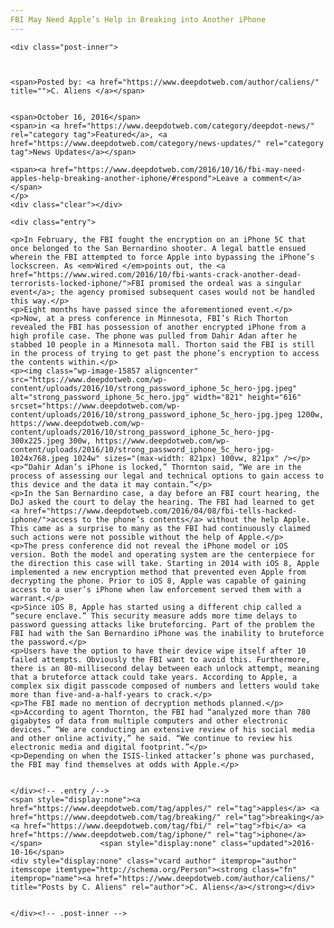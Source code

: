 ```yaml
---
FBI May Need Apple’s Help in Breaking into Another iPhone
---
```

<article class="post-listing post-15856 post type-post status-publish format-standard has-post-thumbnail hentry  tag-apples tag-breaking tag-fbi tag-iphone">
    
    <div class="post-inner">
    
    
        
    <span>Posted by: <a href="https://www.deepdotweb.com/author/caliens/" title="">C. Aliens </a></span>
    
    
    <span>October 16, 2016</span>
    <span>in <a href="https://www.deepdotweb.com/category/deepdot-news/" rel="category tag">Featured</a>, <a href="https://www.deepdotweb.com/category/news-updates/" rel="category tag">News Updates</a></span>
    
    <span><a href="https://www.deepdotweb.com/2016/10/16/fbi-may-need-apples-help-breaking-another-iphone/#respond">Leave a comment</a></span>
    </p>
    <div class="clear"></div>
    
    <div class="entry">
    
    <p>In February, the FBI fought the encryption on an iPhone 5C that once belonged to the San Bernardino shooter. A legal battle ensued wherein the FBI attempted to force Apple into bypassing the iPhone’s lockscreen. As <em>Wired </em>points out, the <a href="https://www.wired.com/2016/10/fbi-wants-crack-another-dead-terrorists-locked-iphone/">FBI promised the ordeal was a singular event</a>; the agency promised subsequent cases would not be handled this way.</p>
    <p>Eight months have passed since the aforementioned event.</p>
    <p>Now, at a press conference in Minnesota, FBI’s Rich Thorton revealed the FBI has possession of another encrypted iPhone from a high profile case. The phone was pulled from Dahir Adan after he stabbed 10 people in a Minnesota mall. Thorton said the FBI is still in the process of trying to get past the phone’s encryption to access the contents within.</p>
    <p><img class="wp-image-15857 aligncenter" src="https://www.deepdotweb.com/wp-content/uploads/2016/10/strong_password_iphone_5c_hero-jpg.jpeg" alt="strong_password_iphone_5c_hero.jpg" width="821" height="616" srcset="https://www.deepdotweb.com/wp-content/uploads/2016/10/strong_password_iphone_5c_hero-jpg.jpeg 1200w, https://www.deepdotweb.com/wp-content/uploads/2016/10/strong_password_iphone_5c_hero-jpg-300x225.jpeg 300w, https://www.deepdotweb.com/wp-content/uploads/2016/10/strong_password_iphone_5c_hero-jpg-1024x768.jpeg 1024w" sizes="(max-width: 821px) 100vw, 821px" /></p>
    <p>“Dahir Adan’s iPhone is locked,” Thornton said, “We are in the process of assessing our legal and technical options to gain access to this device and the data it may contain.”</p>
    <p>In the San Bernardino case, a day before an FBI court hearing, the DoJ asked the court to delay the hearing. The FBI had learned to get <a href="https://www.deepdotweb.com/2016/04/08/fbi-tells-hacked-iphone/">access to the phone’s contents</a> without the help Apple. This came as a surprise to many as the FBI had continuously claimed such actions were not possible without the help of Apple.</p>
    <p>The press conference did not reveal the iPhone model or iOS version. Both the model and operating system are the centerpiece for the direction this case will take. Starting in 2014 with iOS 8, Apple implemented a new encryption method that prevented even Apple from decrypting the phone. Prior to iOS 8, Apple was capable of gaining access to a user’s iPhone when law enforcement served them with a warrant.</p>
    <p>Since iOS 8, Apple has started using a different chip called a “secure enclave.” This security measure adds more time delays to password guessing attacks like bruteforcing. Part of the problem the FBI had with the San Bernardino iPhone was the inability to bruteforce the password.</p>
    <p>Users have the option to have their device wipe itself after 10 failed attempts. Obviously the FBI want to avoid this. Furthermore, there is an 80-millisecond delay between each unlock attempt, meaning that a bruteforce attack could take years. According to Apple, a complex six digit passcode composed of numbers and letters would take more than five-and-a-half-years to crack.</p>
    <p>The FBI made no mention of decryption methods planned.</p>
    <p>According to agent Thornton, the FBI had “analyzed more than 780 gigabytes of data from multiple computers and other electronic devices.” “We are conducting an extensive review of his social media and other online activity,” he said. “We continue to review his electronic media and digital footprint.”</p>
    <p>Depending on when the ISIS-linked attacker’s phone was purchased, the FBI may find themselves at odds with Apple.</p>
    
    
    </div><!-- .entry /-->
    <span style="display:none"><a href="https://www.deepdotweb.com/tag/apples/" rel="tag">apples</a> <a href="https://www.deepdotweb.com/tag/breaking/" rel="tag">breaking</a> <a href="https://www.deepdotweb.com/tag/fbi/" rel="tag">fbi</a> <a href="https://www.deepdotweb.com/tag/iphone/" rel="tag">iphone</a></span>				<span style="display:none" class="updated">2016-10-16</span>
    <div style="display:none" class="vcard author" itemprop="author" itemscope itemtype="http://schema.org/Person"><strong class="fn" itemprop="name"><a href="https://www.deepdotweb.com/author/caliens/" title="Posts by C. Aliens" rel="author">C. Aliens</a></strong></div>
    
    
    </div><!-- .post-inner -->
</article><!-- .post-listing -->

